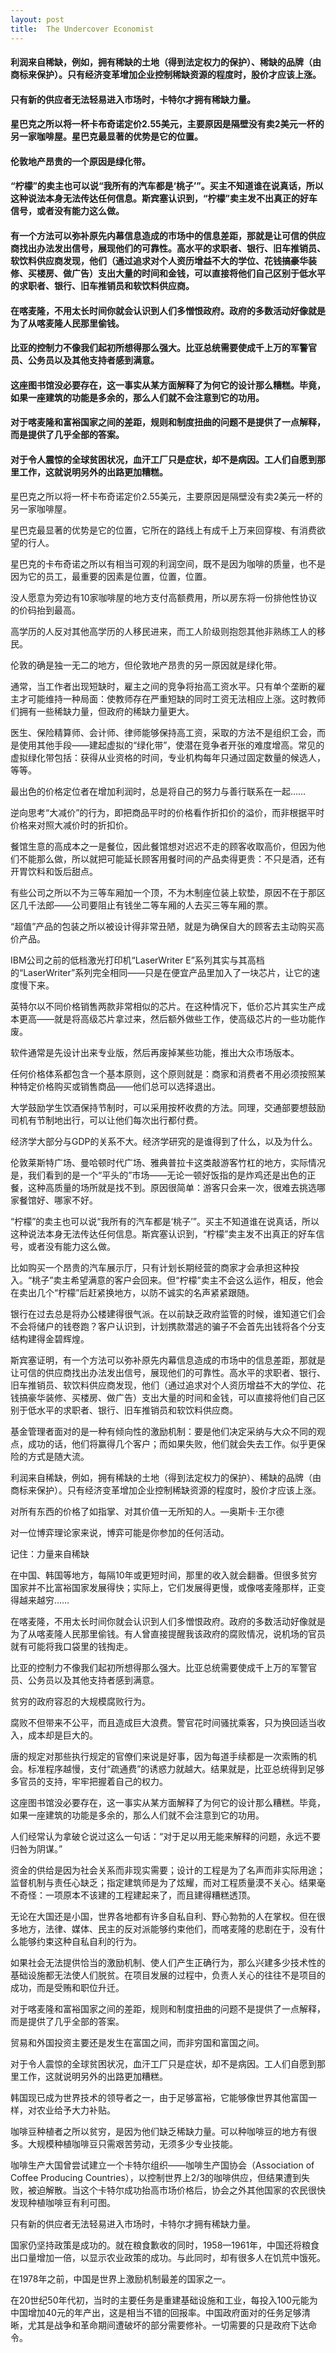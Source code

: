 ```yaml
---
layout: post
title:  The Undercover Economist
---
```

#### 利润来自稀缺，例如，拥有稀缺的土地（得到法定权力的保护）、稀缺的品牌（由商标来保护）。只有经济变革增加企业控制稀缺资源的程度时，股价才应该上涨。
#### 只有新的供应者无法轻易进入市场时，卡特尔才拥有稀缺力量。
#### 星巴克之所以将一杯卡布奇诺定价2.55美元，主要原因是隔壁没有卖2美元一杯的另一家咖啡屋。星巴克最显著的优势是它的位置。
#### 伦敦地产昂贵的一个原因是绿化带。
#### “柠檬”的卖主也可以说“我所有的汽车都是‘桃子’”。买主不知道谁在说真话，所以这种说法本身无法传达任何信息。斯宾塞认识到，“柠檬”卖主发不出真正的好车信号，或者没有能力这么做。
#### 有一个方法可以弥补原先内幕信息造成的市场中的信息差距，那就是让可信的供应商找出办法发出信号，展现他们的可靠性。高水平的求职者、银行、旧车推销员、软饮料供应商发现，他们（通过追求对个人资历增益不大的学位、花钱搞豪华装修、买楼房、做广告）支出大量的时间和金钱，可以直接将他们自己区别于低水平的求职者、银行、旧车推销员和软饮料供应商。
#### 在喀麦隆，不用太长时间你就会认识到人们多憎恨政府。政府的多数活动好像就是为了从喀麦隆人民那里偷钱。
#### 比亚的控制力不像我们起初所想得那么强大。比亚总统需要使成千上万的军警官员、公务员以及其他支持者感到满意。
#### 这座图书馆没必要存在，这一事实从某方面解释了为何它的设计那么糟糕。毕竟，如果一座建筑的功能是多余的，那么人们就不会注意到它的功用。
#### 对于喀麦隆和富裕国家之间的差距，规则和制度扭曲的问题不是提供了一点解释，而是提供了几乎全部的答案。
#### 对于令人震惊的全球贫困状况，血汗工厂只是症状，却不是病因。工人们自愿到那里工作，这就说明另外的出路更加糟糕。
<!-- more -->
星巴克之所以将一杯卡布奇诺定价2.55美元，主要原因是隔壁没有卖2美元一杯的另一家咖啡屋。

星巴克最显著的优势是它的位置，它所在的路线上有成千上万来回穿梭、有消费欲望的行人。

星巴克的卡布奇诺之所以有相当可观的利润空间，既不是因为咖啡的质量，也不是因为它的员工，最重要的因素是位置，位置，位置。

没人愿意为旁边有10家咖啡屋的地方支付高额费用，所以房东将一份排他性协议的价码抬到最高。

高学历的人反对其他高学历的人移民进来，而工人阶级则抱怨其他非熟练工人的移民。

伦敦的确是独一无二的地方，但伦敦地产昂贵的另一原因就是绿化带。

通常，当工作者出现短缺时，雇主之间的竞争将抬高工资水平。只有单个垄断的雇主才可能维持一种局面：使教师存在严重短缺的同时工资无法相应上涨。这时教师们拥有一些稀缺力量，但政府的稀缺力量更大。

医生、保险精算师、会计师、律师能够保持高工资，采取的方法不是组织工会，而是使用其他手段——建起虚拟的“绿化带”，使潜在竞争者开张的难度增高。常见的虚拟绿化带包括：获得从业资格的时间，专业机构每年只通过固定数量的候选人，等等。

最出色的价格定位者在增加利润时，总是将自己的努力与善行联系在一起……

逆向思考“大减价”的行为，即把商品平时的价格看作折扣价的溢价，而非根据平时价格来对照大减价时的折扣价。

餐馆生意的高成本之一是餐位，因此餐馆想对迟迟不走的顾客收取高价，但因为他们不能那么做，所以就把可能延长顾客用餐时间的产品卖得更贵：不只是酒，还有开胃饮料和饭后甜点。

有些公司之所以不为三等车厢加一个顶，不为木制座位装上软垫，原因不在于那区区几千法郎——公司要阻止有钱坐二等车厢的人去买三等车厢的票。

“超值”产品的包装之所以被设计得非常丑陋，就是为确保自大的顾客去主动购买高价产品。

IBM公司之前的低档激光打印机“LaserWriter E”系列其实与其高档的“LaserWriter”系列完全相同——只是在便宜产品里加入了一块芯片，让它的速度慢下来。

英特尔以不同价格销售两款非常相似的芯片。在这种情况下，低价芯片其实生产成本更高——就是将高级芯片拿过来，然后额外做些工作，使高级芯片的一些功能作废。

软件通常是先设计出来专业版，然后再废掉某些功能，推出大众市场版本。

任何价格体系都包含一个基本原则，这个原则就是：商家和消费者不用必须按照某种特定价格购买或销售商品——他们总可以选择退出。

大学鼓励学生饮酒保持节制时，可以采用按杯收费的方法。同理，交通部要想鼓励司机有节制地出行，可以让他们每次出行都付费。

经济学大部分与GDP的关系不大。经济学研究的是谁得到了什么，以及为什么。

伦敦莱斯特广场、曼哈顿时代广场、雅典普拉卡这类敲游客竹杠的地方，实际情况是，我们看到的是一个“平头的”市场——无论一顿好饭指的是炸鸡还是出色的正餐，这种高质量的场所就是找不到。原因很简单：游客只会来一次，很难去挑选哪家餐馆好、哪家不好。

“柠檬”的卖主也可以说“我所有的汽车都是‘桃子’”。买主不知道谁在说真话，所以这种说法本身无法传达任何信息。斯宾塞认识到，“柠檬”卖主发不出真正的好车信号，或者没有能力这么做。

比如购买一个昂贵的汽车展示厅，只有计划长期经营的商家才会承担这种投入。“桃子”卖主希望满意的客户会回来。但“柠檬”卖主不会这么运作，相反，他会在卖出几个“柠檬”后赶紧换地方，以防不诚实的名声紧紧跟随。

银行在过去总是将办公楼建得很气派。在以前缺乏政府监管的时候，谁知道它们会不会将储户的钱卷跑？客户认识到，计划携款潜逃的骗子不会首先出钱将各个分支结构建得金碧辉煌。

斯宾塞证明，有一个方法可以弥补原先内幕信息造成的市场中的信息差距，那就是让可信的供应商找出办法发出信号，展现他们的可靠性。高水平的求职者、银行、旧车推销员、软饮料供应商发现，他们（通过追求对个人资历增益不大的学位、花钱搞豪华装修、买楼房、做广告）支出大量的时间和金钱，可以直接将他们自己区别于低水平的求职者、银行、旧车推销员和软饮料供应商。

基金管理者面对的是一种有倾向性的激励机制：要是他们决定采纳与大众不同的观点，成功的话，他们将赢得几个客户；而如果失败，他们就会失去工作。似乎更保险的方式是随大流。

利润来自稀缺，例如，拥有稀缺的土地（得到法定权力的保护）、稀缺的品牌（由商标来保护）。只有经济变革增加企业控制稀缺资源的程度时，股价才应该上涨。

对所有东西的价格了如指掌、对其价值一无所知的人。—奥斯卡·王尔德

对一位博弈理论家来说，博弈可能是你参加的任何活动。

记住：力量来自稀缺

在中国、韩国等地方，每隔10年或更短时间，那里的收入就会翻番。但很多贫穷国家并不比富裕国家发展得快；实际上，它们发展得更慢，或像喀麦隆那样，正变得越来越穷……

在喀麦隆，不用太长时间你就会认识到人们多憎恨政府。政府的多数活动好像就是为了从喀麦隆人民那里偷钱。有人曾直接提醒我该政府的腐败情况，说机场的官员就有可能将我口袋里的钱掏走。

比亚的控制力不像我们起初所想得那么强大。比亚总统需要使成千上万的军警官员、公务员以及其他支持者感到满意。

贫穷的政府容忍的大规模腐败行为。

腐败不但带来不公平，而且造成巨大浪费。警官花时间骚扰乘客，只为换回适当收入，成本却是巨大的。

唐的规定对那些执行规定的官僚们来说是好事，因为每道手续都是一次索贿的机会。标准程序越慢，支付“疏通费”的诱惑力就越大。结果就是，比亚总统得到足够多官员的支持，牢牢把握着自己的权力。

这座图书馆没必要存在，这一事实从某方面解释了为何它的设计那么糟糕。毕竟，如果一座建筑的功能是多余的，那么人们就不会注意到它的功用。

人们经常认为拿破仑说过这么一句话：“对于足以用无能来解释的问题，永远不要归咎为阴谋。”

资金的供给是因为社会关系而非现实需要；设计的工程是为了名声而非实际用途；监督机制与责任心缺乏；指定建筑师是为了炫耀，而对工程质量漠不关心。结果毫不奇怪：一项原本不该建的工程建起来了，而且建得糟糕透顶。

无论在大国还是小国，世界各地都有许多自私自利、野心勃勃的人在掌权。但在很多地方，法律、媒体、民主的反对派能够约束他们，而喀麦隆的悲剧在于，没有什么能够约束这种自私自利的行为。

如果社会无法提供恰当的激励机制、使人们产生正确行为，那么兴建多少技术性的基础设施都无法使人们脱贫。在项目发展的过程中，负责人关心的往往不是项目的成功，而是受贿和职位升迁。

对于喀麦隆和富裕国家之间的差距，规则和制度扭曲的问题不是提供了一点解释，而是提供了几乎全部的答案。

贸易和外国投资主要还是发生在富国之间，而非穷国和富国之间。

对于令人震惊的全球贫困状况，血汗工厂只是症状，却不是病因。工人们自愿到那里工作，这就说明另外的出路更加糟糕。

韩国现已成为世界技术的领导者之一，由于足够富裕，它能够像世界其他富国一样，对农业给予大力补贴。

咖啡豆种植者之所以贫穷，是因为他们缺乏稀缺力量。可以种咖啡豆的地方有很多。大规模种植咖啡豆只需艰苦劳动，无须多少专业技能。

咖啡生产大国曾尝试建立一个卡特尔组织——咖啡生产国协会（Association of Coffee Producing Countries），以控制世界上2/3的咖啡供应，但结果遭到失败，被迫解散。当这个卡特尔成功抬高市场价格后，协会之外其他国家的农民很快发现种植咖啡豆有利可图。

只有新的供应者无法轻易进入市场时，卡特尔才拥有稀缺力量。

国家仍坚持政策是成功的。就在粮食歉收的同时，1958—1961年，中国还将粮食出口量增加一倍，以显示农业政策的成功。与此同时，却有很多人在饥荒中饿死。

在1978年之前，中国是世界上激励机制最差的国家之一。

在20世纪50年代初，当时的主要任务是重建基础设施和工业，每投入100元能为中国增加40元的年产出，这是相当不错的回报率。中国政府面对的任务足够清晰，尤其是战争和革命期间遭破坏的部分需要修补。一切需要的只是政府下达命令。




